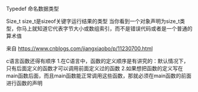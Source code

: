 Typedef    命名数据类型

Size_t  size_t是sizeof关键字运行结果的类型
当你看到一个对象声明为size_t类型，你马上就知道它代表字节大小或数组索引，而不是错误代码或者是一个普通的算术值

来自 <https://www.cnblogs.com/jiangxiaobo/p/11230700.html> 

c语言函数还得有顺序
1.在C语言中，函数的定义顺序是有讲究的：默认情况下，只有后面定义的函数才可以调用前面定义过的函数
2.如果想把函数的定义写在main函数后面，而且main函数能正常调用这些函数，那就必须在main函数的前面进行函数的声明